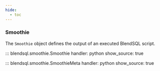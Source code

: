 ```yaml
---
hide:
  - toc
---
```

### Smoothie 
The `Smoothie` object defines the output of an executed BlendSQL script.

::: blendsql.smoothie.Smoothie
    handler: python
    show_source: true

::: blendsql.smoothie.SmoothieMeta
    handler: python
    show_source: true
